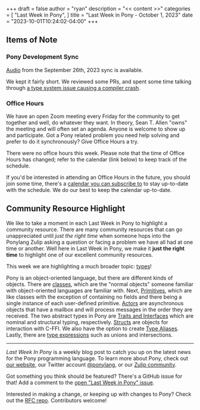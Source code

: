 +++
draft = false
author = "ryan"
description = "<< content >>"
categories = [
    "Last Week in Pony",
]
title = "Last Week in Pony - October 1, 2023"
date = "2023-10-01T10:24:02-04:00"
+++

## Items of Note

### Pony Development Sync

[Audio](https://sync-recordings.ponylang.io/r/2023_09_26.m4a) from the September 26th, 2023 sync is available.

We kept it fairly short. We reviewed some PRs, and spent some time talking through [a type system issue causing a compiler crash](https://github.com/ponylang/ponyc/issues/4451).

### Office Hours

We have an open Zoom meeting every Friday for the community to get together and well, do whatever they want. In theory, Sean T. Allen "owns" the meeting and will often set an agenda. Anyone is welcome to show up and participate. Got a Pony related problem you need help solving and prefer to do it synchronously? Give Office Hours a try.

There were no office hours this week. Please note that the time of Office Hours has changed; refer to the calendar (link below) to keep track of the schedule.

If you'd be interested in attending an Office Hours in the future, you should join some time, there's a [calendar you can subscribe to](https://calendar.google.com/calendar/ical/4465e68ae24131ae00461a40893f2637a2c9ac510e311a44ff78680e2f183ce3%40group.calendar.google.com/public/basic.ics) to stay up-to-date with the schedule. We do our best to keep the calendar up-to-date.

## Community Resource Highlight

We like to take a moment in each Last Week in Pony to highlight a community resource. There are many community resources that can go unappreciated until _just the right time_ when someone hops into the Ponylang Zulip asking a question or facing a problem we have all had at one time or another. Well here in Last Week in Pony, we make it **just the right time** to highlight one of our excellent community resources.

This week we are highlighting a much broader topic: [types](https://tutorial.ponylang.io/types/)!

Pony is an object-oriented language, but there are different kinds of objects. There are [classes](https://tutorial.ponylang.io/types/classes), which are the "normal objects" someone familiar with object-oriented languages are familiar with. Next, [Primitives](https://tutorial.ponylang.io/types/primitives), which are like classes with the exception of containing no fields and there being a single instance of each user-defined primitive. [Actors](https://tutorial.ponylang.io/types/actors) are asynchronous objects that have a mailbox and will process messages in the order they are received. The two abstract types in Pony are [Traits and Interfaces](https://tutorial.ponylang.io/types/traits-and-interfaces) which are nominal and structural typing, respectively. [Structs](https://tutorial.ponylang.io/types/structs) are objects for interaction with C-FFI. We also have the option to create [Type Aliases](https://tutorial.ponylang.io/types/type-aliases). Lastly, there are [type expressions](https://tutorial.ponylang.io/types/type-expressions#intersections) such as unions and intersections.

---

_Last Week In Pony_ is a weekly blog post to catch you up on the latest news for the Pony programming language. To learn more about Pony, check out [our website](https://ponylang.io), our Twitter account [@ponylang](https://twitter.com/ponylang), or our [Zulip community](https://ponylang.zulipchat.com).

Got something you think should be featured? There's a GitHub issue for that! Add a comment to the [open "Last Week in Pony" issue](https://github.com/ponylang/ponylang.github.io/issues?q=is%3Aissue+is%3Aopen+label%3Alast-week-in-pony).

Interested in making a change, or keeping up with changes to Pony? Check out the [RFC repo](https://github.com/ponylang/rfcs). Contributors welcome!
